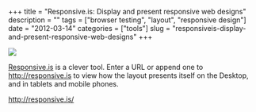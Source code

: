 +++
title = "Responsive.is: Display and present responsive web designs"
description = ""
tags = ["browser testing", "layout", "responsive design"]
date = "2012-03-14"
categories = ["tools"]
slug = "responsiveis-display-and-present-responsive-web-designs"
+++


<div class="tool-screenshot mb1"><a href="http://responsive.is/"><img id="bluga-thumbnail-2688" class="bluga-thumbnail custom" src="/media/bluga/
wt522fb9445b9db_custom.jpg"/></a></div><p><a href="http://responsive.is/">Responsive.is</a> is a clever tool. Enter a URL or append one to <a href="http://responsive.is/" title="http://responsive.is"><a href="http://responsive.is/">http://responsive.is</a></a> to view how the layout presents itself on the Desktop, and in tablets and mobile phones.</p>

  
<p><a href="http://responsive.is/">http://responsive.is/</a></p>
      
